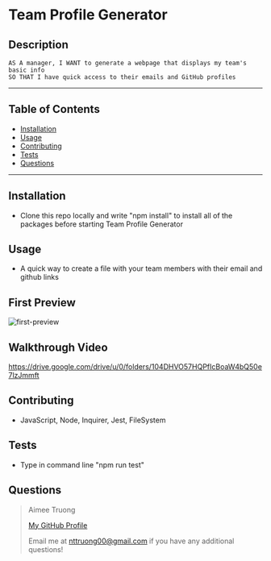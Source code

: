 
# Team Profile Generator


## Description
    AS A manager, I WANT to generate a webpage that displays my team's basic info
    SO THAT I have quick access to their emails and GitHub profiles

---

## Table of Contents
- [Installation](#installation)
- [Usage](#usage)
- [Contributing](#contributing)
- [Tests](#tests)
- [Questions](#questions)

---

## Installation
- Clone this repo locally and write "npm install" to install all of the packages before starting Team Profile Generator


## Usage
- A quick way to create a file with your team members with their email and github links


## First Preview
![first-preview](https://user-images.githubusercontent.com/95596045/156950365-2de7fa82-432e-469d-8123-e28c7ff12179.JPG)

## Walkthrough Video
https://drive.google.com/drive/u/0/folders/104DHVO57HQPfIcBoaW4bQ50e7lzJmmft

## Contributing
- JavaScript, Node, Inquirer, Jest, FileSystem


## Tests
- Type in command line "npm run test"


## Questions
>Aimee Truong
>
>[My GitHub Profile](https://github.com/aimtruong)
>
>Email me at nttruong00@gmail.com if you have any additional questions!

    
